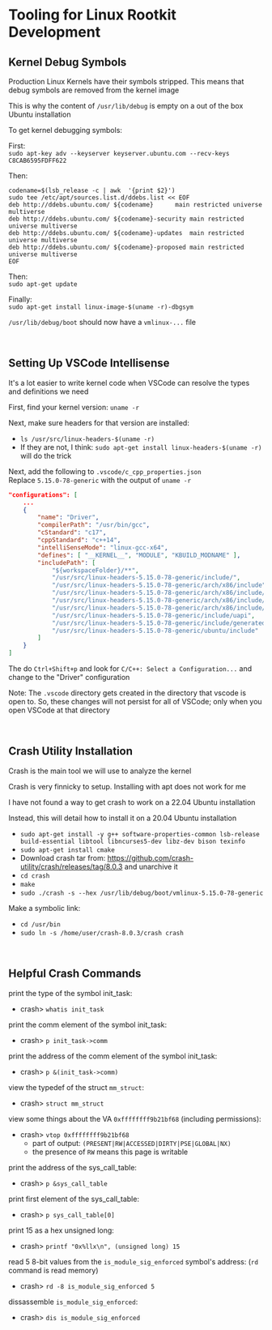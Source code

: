 # Tooling for Linux Rootkit Development

## Kernel Debug Symbols

Production Linux Kernels have their symbols stripped. This means that debug symbols are removed from the kernel image  

This is why the content of `/usr/lib/debug` is empty on a out of the box Ubuntu installation  

To get kernel debugging symbols:  

First:  
`sudo apt-key adv --keyserver keyserver.ubuntu.com --recv-keys C8CAB6595FDFF622`   

Then:  
```
codename=$(lsb_release -c | awk  '{print $2}')
sudo tee /etc/apt/sources.list.d/ddebs.list << EOF  
deb http://ddebs.ubuntu.com/ ${codename}      main restricted universe multiverse
deb http://ddebs.ubuntu.com/ ${codename}-security main restricted universe multiverse
deb http://ddebs.ubuntu.com/ ${codename}-updates  main restricted universe multiverse
deb http://ddebs.ubuntu.com/ ${codename}-proposed main restricted universe multiverse
EOF
```

Then:  
`sudo apt-get update`  

Finally:  
`sudo apt-get install linux-image-$(uname -r)-dbgsym`  

`/usr/lib/debug/boot` should now have a `vmlinux-...` file  

<br />

## Setting Up VSCode Intellisense

It's a lot easier to write kernel code when VSCode can resolve the types and definitions we need  

First, find your kernel version: `uname -r`  

Next, make sure headers for that version are installed:
- `ls /usr/src/linux-headers-$(uname -r)`  
- If they are not, I think: `sudo apt-get install linux-headers-$(uname -r)` will do the trick

Next, add the following to `.vscode/c_cpp_properties.json`  
Replace `5.15.0-78-generic` with the output of `uname -r`  

```json
"configurations": [
    ...
    {
        "name": "Driver",
        "compilerPath": "/usr/bin/gcc",
        "cStandard": "c17",
        "cppStandard": "c++14",
        "intelliSenseMode": "linux-gcc-x64",
        "defines": [ "__KERNEL__", "MODULE", "KBUILD_MODNAME" ],
        "includePath": [
            "${workspaceFolder}/**",
            "/usr/src/linux-headers-5.15.0-78-generic/include/",
            "/usr/src/linux-headers-5.15.0-78-generic/arch/x86/include",
            "/usr/src/linux-headers-5.15.0-78-generic/arch/x86/include/generated",
            "/usr/src/linux-headers-5.15.0-78-generic/arch/x86/include/uapi",
            "/usr/src/linux-headers-5.15.0-78-generic/arch/x86/include/generated/uapi",
            "/usr/src/linux-headers-5.15.0-78-generic/include/uapi",
            "/usr/src/linux-headers-5.15.0-78-generic/include/generated/uapi",
            "/usr/src/linux-headers-5.15.0-78-generic/ubuntu/include"
        ]
    }
]
```

The do `Ctrl+Shift+p` and look for `C/C++: Select a Configuration...` and change to the "Driver" configuration  

Note: The `.vscode` directory gets created in the directory that vscode is open to. So, these changes will not persist for all of VSCode; only when you open VSCode at that directory  

<br />

## Crash Utility Installation

Crash is the main tool we will use to analyze the kernel  

Crash is very finnicky to setup. Installing with apt does not work for me  

I have not found a way to get crash to work on a 22.04 Ubuntu installation  

Instead, this will detail how to install it on a 20.04 Ubuntu installation  

- `sudo apt-get install -y g++ software-properties-common lsb-release build-essential libtool libncurses5-dev libz-dev bison texinfo` 
- `sudo apt-get install cmake`  
- Download crash tar from: https://github.com/crash-utility/crash/releases/tag/8.0.3 and unarchive it  
- `cd crash`  
- `make`  
- `sudo ./crash -s --hex /usr/lib/debug/boot/vmlinux-5.15.0-78-generic`  

Make a symbolic link:  
- `cd /usr/bin`  
- `sudo ln -s /home/user/crash-8.0.3/crash crash`  

<br />

## Helpful Crash Commands  

print the type of the symbol init_task: 
- crash> `whatis init_task`  

print the comm element of the symbol init_task:
- crash> `p init_task->comm`  

print the address of the comm element of the symbol init_task:
- crash> `p &(init_task->comm)`

view the typedef of the struct `mm_struct`:  
- crash> `struct mm_struct`  

view some things about the VA `0xffffffff9b21bf68` (including permissions):
- crash> `vtop 0xffffffff9b21bf68`  
    - part of output: `(PRESENT|RW|ACCESSED|DIRTY|PSE|GLOBAL|NX)`
    - the presence of `RW` means this page is writable  

print the address of the sys_call_table:
- crash> `p &sys_call_table`  

print first element of the sys_call_table:
- crash> `p sys_call_table[0]`  

print 15 as a hex unsigned long:  
- crash> `printf "0x%llx\n", (unsigned long) 15`

read 5 8-bit values from the `is_module_sig_enforced` symbol's address: (`rd` command is read memory)  
- crash> `rd -8 is_module_sig_enforced 5`  

dissassemble `is_module_sig_enforced`:  
- crash> `dis is_module_sig_enforced`  

